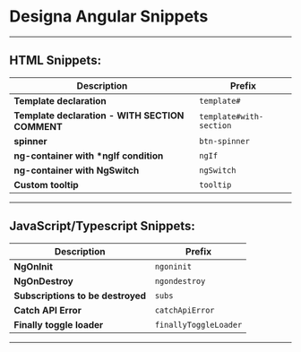 # Designa Angular Snippets

---
## HTML Snippets:


| Description                                     | Prefix                  |
| ------------------------------------------------| ----------------------- |
| **Template declaration**                        | `template#`             |
| **Template declaration - WITH SECTION COMMENT** | `template#with-section` |
| **spinner**                                     | `btn-spinner`           |
| **ng-container with \*ngIf condition**          | `ngIf`                  |
| **ng-container with NgSwitch**                  | `ngSwitch`              |
| **Custom tooltip**                              | `tooltip`               |

---

## JavaScript/Typescript Snippets:


| Description                       | Prefix                |
| ----------------------------------| --------------------- |
| **NgOnInit**                      | `ngoninit`            |
| **NgOnDestroy**                   | `ngondestroy`         |
| **Subscriptions to be destroyed** | `subs`                |
| **Catch API Error**               | `catchApiError`       |
| **Finally toggle loader**         | `finallyToggleLoader` |

---
